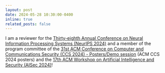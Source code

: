 ```yaml
---
layout: post
date: 2024-05-28 10:30:00-0400
inline: true
related_posts: false
---
```


I am a reviewer for the [Thirty-eighth Annual Conference on Neural Information Processing Systems (NeurIPS 2024)](https://neurips.cc/) and a member of the program committee of the [31st ACM Conference on Computer and Communications Security (CCS 2024) - Posters/Demo session](https://www.sigsac.org/ccs/CCS2024/call-for/call-for-posters.html) (ACM CCS 2024 posters) and the [17th ACM Workshop on Artificial Intelligence and Security (AISec 2024)](https://aisec.cc/)! 

